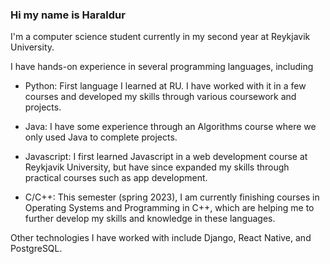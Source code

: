 ### Hi my name is Haraldur

I'm a computer science student currently in my second year at Reykjavik University.

I have hands-on experience in several programming languages, including
  - Python: 
    First language I learned at RU.
    I have worked with it in a few courses and developed my skills through various coursework and projects.

  - Java: 
    I have some experience through an Algorithms course where we only used Java to complete projects.
   
  - Javascript:
    I first learned Javascript in a web development course at Reykjavik University, but have since expanded my skills through practical courses such as app development.
    
  - C/C++:
    This semester (spring 2023), I am currently finishing courses in Operating Systems and Programming in C++, which are helping me to further develop my skills and knowledge in these languages.
    

Other technologies I have worked with include Django, React Native, and PostgreSQL.
    
